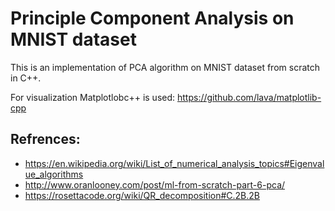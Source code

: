 # Principle Component Analysis on MNIST dataset

This is an implementation of PCA algorithm on MNIST dataset from scratch in C++.

For visualization Matplotlobc++ is used: https://github.com/lava/matplotlib-cpp

## Refrences:
+ https://en.wikipedia.org/wiki/List_of_numerical_analysis_topics#Eigenvalue_algorithms
+ http://www.oranlooney.com/post/ml-from-scratch-part-6-pca/
+ https://rosettacode.org/wiki/QR_decomposition#C.2B.2B

